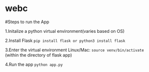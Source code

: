 # webc

#Steps to run the App

1.Initalize a python virtual environment(varies based on OS)

2.Install Flask 
```pip install flask or python3 install flask``` 

3.Enter the virtual environment 
Linux/Mac: ```source venv/bin/activate``` (within the directory of flask app)

4.Run the app 
```python app.py```
